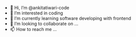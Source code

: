 - 👋 Hi, I’m @ankitatiwari-code
- 👀 I’m interested in coding
- 🌱 I’m currently learning software developing with frontend
- 💞️ I’m looking to collaborate on ...
- 📫 How to reach me ...

<!---
ankitatiwari-code/ankitatiwari-code is a ✨ special ✨ repository because its `README.md` (this file) appears on your GitHub profile.
You can click the Preview link to take a look at your changes.
--->
